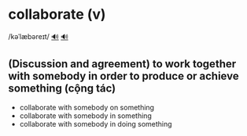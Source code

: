 # collaborate (v)

/kəˈlæbəreɪt/ [🔊](https://www.oxfordlearnersdictionaries.com/media/english/uk_pron/c/col/colla/collaborate__gb_2.mp3) [🔊](https://www.oxfordlearnersdictionaries.com/media/english/us_pron/c/col/colla/collaborate__us_1.mp3)

## (Discussion and agreement) to work together with somebody in order to produce or achieve something (cộng tác)

- collaborate with somebody on something
- collaborate with somebody in something
- collaborate with somebody in doing something